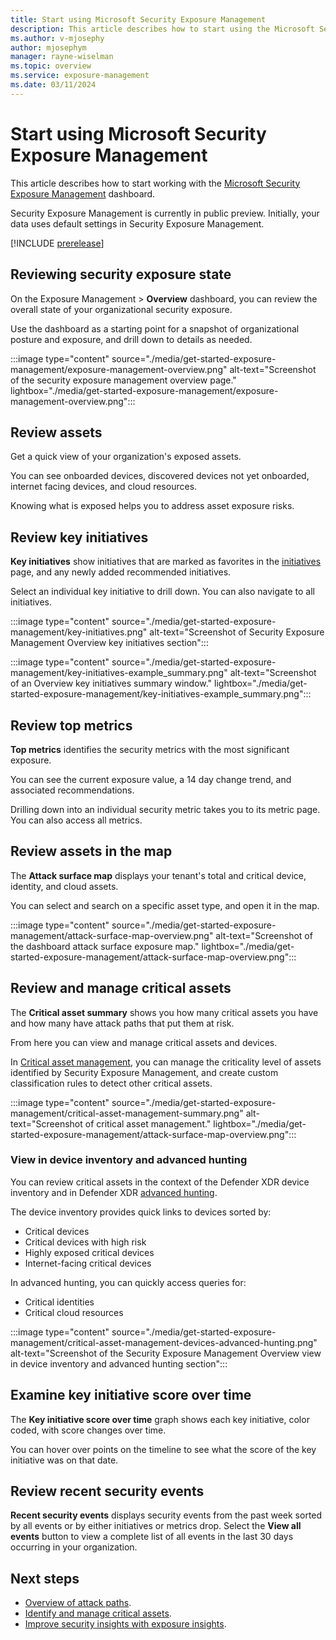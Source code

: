 ```yaml
---
title: Start using Microsoft Security Exposure Management
description: This article describes how to start using the Microsoft Security Exposure Management dashboard
ms.author: v-mjosephy
author: mjosephym
manager: rayne-wiselman
ms.topic: overview
ms.service: exposure-management
ms.date: 03/11/2024
---
```


# Start using Microsoft Security Exposure Management

This article describes how to start working with the [Microsoft Security Exposure Management](microsoft-security-exposure-management.md) dashboard.

Security Exposure Management is currently in public preview. Initially, your data uses default settings in Security Exposure Management.

[!INCLUDE [prerelease](../includes//prerelease.md)]

## Reviewing security exposure state

On the Exposure Management > **Overview** dashboard, you can review the overall state of your organizational security exposure.

Use the dashboard as a starting point for a snapshot of organizational posture and exposure, and drill down to details as needed.

:::image type="content" source="./media/get-started-exposure-management/exposure-management-overview.png" alt-text="Screenshot of the security exposure management overview page." lightbox="./media/get-started-exposure-management/exposure-management-overview.png":::

## Review assets

Get a quick view of your organization's exposed assets.

You can see onboarded devices, discovered devices not yet onboarded, internet facing devices, and cloud resources.

Knowing what is exposed helps you to address asset exposure risks.

## Review key initiatives

**Key initiatives** show initiatives that are marked as favorites in the [initiatives](initiatives.md) page, and any newly added recommended initiatives.

Select an individual key initiative to drill down. You can also navigate to all initiatives.

:::image type="content" source="./media/get-started-exposure-management/key-initiatives.png" alt-text="Screenshot of Security Exposure Management Overview key initiatives section":::

:::image type="content" source="./media/get-started-exposure-management/key-initiatives-example_summary.png" alt-text="Screenshot of an Overview key initiatives summary window." lightbox="./media/get-started-exposure-management/key-initiatives-example_summary.png":::

## Review top metrics

**Top metrics** identifies the security metrics with the most significant exposure.

You can see the current exposure value, a 14 day change trend, and associated recommendations.

Drilling down into an individual security metric takes you to its metric page. You can also access all metrics.

## Review assets in the map

The **Attack surface map** displays your tenant's total and critical device, identity, and cloud assets.

You can select and search on a specific asset type, and open it in the map. 

:::image type="content" source="./media/get-started-exposure-management/attack-surface-map-overview.png" alt-text="Screenshot of the dashboard attack surface exposure map." lightbox="./media/get-started-exposure-management/attack-surface-map-overview.png":::

## Review and manage critical assets

The **Critical asset summary** shows you how many critical assets you have and how many have attack paths that put them at risk.

From here you can view and manage critical assets and devices.

In [Critical asset management](critical-asset-management.md), you can manage the criticality level of assets identified by Security Exposure Management, and create custom classification rules to detect other critical assets.

:::image type="content" source="./media/get-started-exposure-management/critical-asset-management-summary.png" alt-text="Screenshot of critical asset management." lightbox="./media/get-started-exposure-management/attack-surface-map-overview.png":::

### View in device inventory and advanced hunting

You can review critical assets in the context of the Defender XDR device inventory and in Defender XDR [advanced hunting](/microsoft-365/security/defender/advanced-hunting-overview.md).

The device inventory provides quick links to devices sorted by:

- Critical devices
- Critical devices with high risk
- Highly exposed critical devices
- Internet-facing critical devices

In advanced hunting, you can quickly access queries for:

- Critical identities
- Critical cloud resources  

:::image type="content" source="./media/get-started-exposure-management/critical-asset-management-devices-advanced-hunting.png" alt-text="Screenshot of the Security Exposure Management Overview view in device inventory and advanced hunting section":::

## Examine key initiative score over time

The **Key initiative score over time** graph shows each key initiative, color coded, with score changes over time.

You can hover over points on the timeline to see what the score of the key initiative was on that date.

## Review recent security events

**Recent security events** displays security events from the past week sorted by all events or by either initiatives or metrics drop. Select the **View all events** button to view a complete list of all events in the last 30 days occurring in your organization.

## Next steps

- [Overview of attack paths](work-attack-paths-overview.md).
- [Identify and manage critical assets](critical-asset-management.md).
- [Improve security insights with exposure insights](exposure-insights-overview.md).